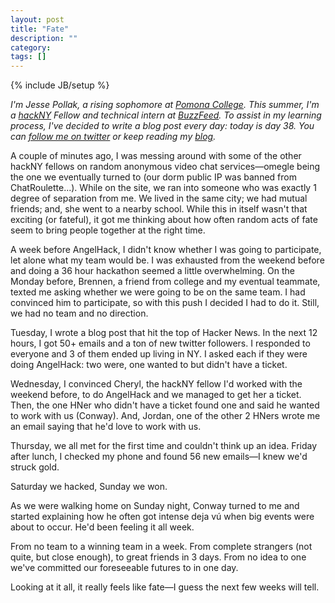 ```yaml
---
layout: post
title: "Fate"
description: ""
category: 
tags: []
---
```

{% include JB/setup %}

*I'm Jesse Pollak, a rising sophomore at [Pomona College](http://pomona.edu). This summer, I'm a [hackNY](http://hackny.org) Fellow and technical intern at [BuzzFeed](http://buzzfeed.com). To assist in my learning process, I've decided to write a blog post every day: today is day 38. You can [follow me on twitter](http://twitter.com/jessepollak) or keep reading my [blog](http://jessepollak.me).*

A couple of minutes ago, I was messing around with some of the other hackNY fellows on random anonymous video chat services—omegle being the one we eventually turned to (our dorm public IP was banned from ChatRoulette...). While on the site, we ran into someone who was exactly 1 degree of separation from me. We lived in the same city; we had mutual friends; and, she went to a nearby school. While this in itself wasn't that exciting (or fateful), it got me thinking about how often random acts of fate seem to bring people together at the right time.

A week before AngelHack, I didn't know whether I was going to participate, let alone what my team would be. I was exhausted from the weekend before and doing a 36 hour hackathon seemed a little overwhelming. On the Monday before, Brennen, a friend from college and my eventual teammate, texted me asking whether we were going to be on the same team. I had convinced him to participate, so with this push I decided I had to do it. Still, we had no team and no direction.

Tuesday, I wrote a blog post that hit the top of Hacker News. In the next 12 hours, I got 50+ emails and a ton of new twitter followers. I responded to everyone and 3 of them ended up living in NY. I asked each if they were doing AngelHack: two were, one wanted to but didn't have a ticket.

Wednesday, I convinced Cheryl, the hackNY fellow I'd worked with the weekend before, to do AngelHack and we managed to get her a ticket. Then, the one HNer who didn't have a ticket found one and said he wanted to work with us (Conway). And, Jordan, one of the other 2 HNers wrote me an email saying that he'd love to work with us.

Thursday, we all met for the first time and couldn't think up an idea. Friday after lunch, I checked my phone and found 56 new emails—I knew we'd struck gold.

Saturday we hacked, Sunday we won.

As we were walking home on Sunday night, Conway turned to me and started explaining how he often got intense deja vú when big events were about to occur. He'd been feeling it all week.

From no team to a winning team in a week. From complete strangers (not quite, but close enough), to great friends in 3 days. From no idea to one we've committed our foreseeable futures to in one day.

Looking at it all, it really feels like fate—I guess the next few weeks will tell.